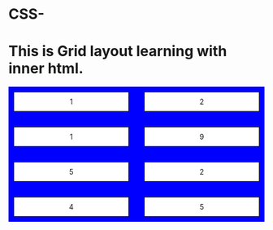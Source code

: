 # CSS-
<!DOCTYPE html>
<html>
<head>
<title>
This is exploration of Grid layout
</title>

<style>
.Grid-container{
display:Grid;
grid-template-columns:auto auto;
gap:10px;
background-color:blue;}
.grid{
background-color:#fff;
padding:10px;
margin:10px;

font-size:1.5 rem;
border:1px solid;
text-align:center;}

</style>
</head>
<body>
<h1>This is Grid layout learning with inner html.</h1>
<div class="Grid-container">
<div class="grid">1</div>
<div class="grid">2</div>
<div class="grid">1</div>
<div class="grid">9</div>
<div class="grid">5</div>
<div class="grid">2</div>
<div class="grid">4</div>
<div class="grid">5</div>

</div>
</body>
</html>
